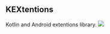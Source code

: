 ## KEXtentions
Kotlin and Android extentions library.
[![](https://jitpack.io/v/NightGoat/KEXtentions.svg)](https://jitpack.io/#NightGoat/KEXtentions)
